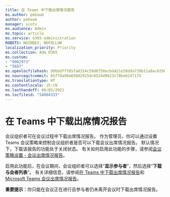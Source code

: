 ```yaml
---
title: 在 Teams 中下载出席情况报告
ms.author: pebaum
author: pebaum
manager: scotv
ms.audience: Admin
ms.topic: article
ms.service: o365-administration
ROBOTS: NOINDEX, NOFOLLOW
localization_priority: Priority
ms.collection: Adm_O365
ms.custom:
- "9002973"
- "5687"
ms.openlocfilehash: 99bbdff705fa0314c59d8750ecbd421e58dda739b11a0ac6298e15aa03fd8e47
ms.sourcegitcommit: b5f7da89a650d2915dc652449623c78be6247175
ms.translationtype: HT
ms.contentlocale: zh-CN
ms.lasthandoff: 08/05/2021
ms.locfileid: "54004333"
---
```

# <a name="download-attendance-reports-in-teams"></a>在 Teams 中下载出席情况报告

会议组织者可在会议过程中下载出席情况报告。 作为管理员，你可以通过设置 Teams 会议策略来控制会议组织者是否可以下载会议出席情况报告。 默认情况下，下载该报告的功能处于关闭状态。 有关如何启用此功能的步骤，请参阅[会议策略设置 - 会议出席情况报告](https://docs.microsoft.com/microsoftteams/meeting-policies-in-teams#meeting-policy-settings---meeting-attendance-report)。

启用此功能后，在会议期间，会议组织者可以选择“**显示参与者**”，然后选择“**下载与会者列表**”。 有关详细信息，请参阅[在 Teams 中下载出席情况报告](https://support.office.com/article/download-attendance-reports-in-teams-ae7cf170-530c-47d3-84c1-3aedac74d310)和 [Microsoft Teams 会议出席情况报告](https://docs.microsoft.com/microsoftteams/teams-analytics-and-reports/meeting-attendance-report)。

**重要提示**：你只能在会议正在进行且参与者仍未离开会议时下载出席情况报告。